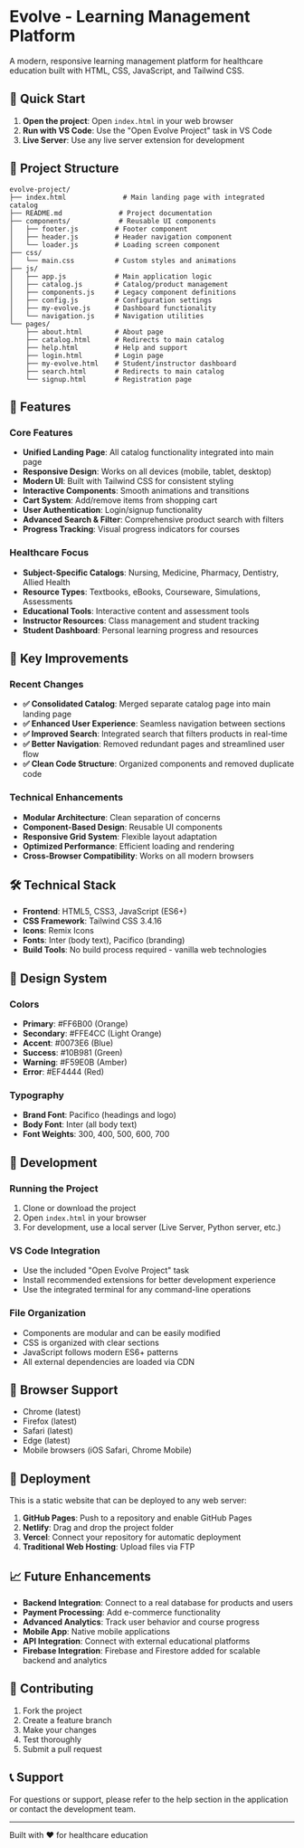 # Evolve - Learning Management Platform

A modern, responsive learning management platform for healthcare education built with HTML, CSS, JavaScript, and Tailwind CSS.

## 🚀 Quick Start

1. **Open the project**: Open `index.html` in your web browser
2. **Run with VS Code**: Use the "Open Evolve Project" task in VS Code
3. **Live Server**: Use any live server extension for development

## 📁 Project Structure

```
evolve-project/
├── index.html              # Main landing page with integrated catalog
├── README.md              # Project documentation
├── components/            # Reusable UI components
│   ├── footer.js         # Footer component
│   ├── header.js         # Header navigation component
│   └── loader.js         # Loading screen component
├── css/
│   └── main.css          # Custom styles and animations
├── js/
│   ├── app.js            # Main application logic
│   ├── catalog.js        # Catalog/product management
│   ├── components.js     # Legacy component definitions
│   ├── config.js         # Configuration settings
│   ├── my-evolve.js      # Dashboard functionality
│   └── navigation.js     # Navigation utilities
└── pages/
    ├── about.html        # About page
    ├── catalog.html      # Redirects to main catalog
    ├── help.html         # Help and support
    ├── login.html        # Login page
    ├── my-evolve.html    # Student/instructor dashboard
    ├── search.html       # Redirects to main catalog
    └── signup.html       # Registration page
```

## 🎨 Features

### Core Features
- **Unified Landing Page**: All catalog functionality integrated into main page
- **Responsive Design**: Works on all devices (mobile, tablet, desktop)
- **Modern UI**: Built with Tailwind CSS for consistent styling
- **Interactive Components**: Smooth animations and transitions
- **Cart System**: Add/remove items from shopping cart
- **User Authentication**: Login/signup functionality
- **Advanced Search & Filter**: Comprehensive product search with filters
- **Progress Tracking**: Visual progress indicators for courses

### Healthcare Focus
- **Subject-Specific Catalogs**: Nursing, Medicine, Pharmacy, Dentistry, Allied Health
- **Resource Types**: Textbooks, eBooks, Courseware, Simulations, Assessments
- **Educational Tools**: Interactive content and assessment tools
- **Instructor Resources**: Class management and student tracking
- **Student Dashboard**: Personal learning progress and resources

## 🎯 Key Improvements

### Recent Changes
- **✅ Consolidated Catalog**: Merged separate catalog page into main landing page
- **✅ Enhanced User Experience**: Seamless navigation between sections
- **✅ Improved Search**: Integrated search that filters products in real-time
- **✅ Better Navigation**: Removed redundant pages and streamlined user flow
- **✅ Clean Code Structure**: Organized components and removed duplicate code

### Technical Enhancements
- **Modular Architecture**: Clean separation of concerns
- **Component-Based Design**: Reusable UI components
- **Responsive Grid System**: Flexible layout adaptation
- **Optimized Performance**: Efficient loading and rendering
- **Cross-Browser Compatibility**: Works on all modern browsers

## 🛠️ Technical Stack

- **Frontend**: HTML5, CSS3, JavaScript (ES6+)
- **CSS Framework**: Tailwind CSS 3.4.16
- **Icons**: Remix Icons
- **Fonts**: Inter (body text), Pacifico (branding)
- **Build Tools**: No build process required - vanilla web technologies

## 🎨 Design System

### Colors
- **Primary**: #FF6B00 (Orange)
- **Secondary**: #FFE4CC (Light Orange)
- **Accent**: #0073E6 (Blue)
- **Success**: #10B981 (Green)
- **Warning**: #F59E0B (Amber)
- **Error**: #EF4444 (Red)

### Typography
- **Brand Font**: Pacifico (headings and logo)
- **Body Font**: Inter (all body text)
- **Font Weights**: 300, 400, 500, 600, 700

## 🔧 Development

### Running the Project
1. Clone or download the project
2. Open `index.html` in your browser
3. For development, use a local server (Live Server, Python server, etc.)

### VS Code Integration
- Use the included "Open Evolve Project" task
- Install recommended extensions for better development experience
- Use the integrated terminal for any command-line operations

### File Organization
- Components are modular and can be easily modified
- CSS is organized with clear sections
- JavaScript follows modern ES6+ patterns
- All external dependencies are loaded via CDN

## 📱 Browser Support

- Chrome (latest)
- Firefox (latest)
- Safari (latest)
- Edge (latest)
- Mobile browsers (iOS Safari, Chrome Mobile)

## 🚀 Deployment

This is a static website that can be deployed to any web server:

1. **GitHub Pages**: Push to a repository and enable GitHub Pages
2. **Netlify**: Drag and drop the project folder
3. **Vercel**: Connect your repository for automatic deployment
4. **Traditional Web Hosting**: Upload files via FTP

## 📈 Future Enhancements

- **Backend Integration**: Connect to a real database for products and users
- **Payment Processing**: Add e-commerce functionality
- **Advanced Analytics**: Track user behavior and course progress
- **Mobile App**: Native mobile applications
- **API Integration**: Connect with external educational platforms
- **Firebase Integration**: Firebase and Firestore added for scalable backend and analytics

## 🤝 Contributing

1. Fork the project
2. Create a feature branch
3. Make your changes
4. Test thoroughly
5. Submit a pull request

## 📞 Support

For questions or support, please refer to the help section in the application or contact the development team.

---

Built with ❤️ for healthcare education
